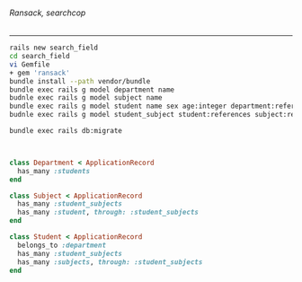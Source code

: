 ###### Ransack, searchcop
---


```sh
rails new search_field
cd search_field
vi Gemfile
+ gem 'ransack'
bundle install --path vendor/bundle
bundle exec rails g model department name
budnle exec rails g model subject name
bundle exec rails g model student name sex age:integer department:references
budnle exec rails g model student_subject student:references subject:references

bundle exec rails db:migrate




```

```departmetn.rb
class Department < ApplicationRecord
  has_many :students
end
```

```subject.rb
class Subject < ApplicationRecord
  has_many :student_subjects
  has_many :student, through: :student_subjects
end
```

```student.rb
class Student < ApplicationRecord
  belongs_to :department
  has_many :student_subjects
  has_many :subjects, through: :student_subjects
end
```

```
```

```
```

```
```

```
```

```
```

```
```

```
```

```
```

```
```

```
```

```
```

```
```

```
```

```
```

```
```

```
```

```
```

```
```

```
```

```
```

```
```

```
```

```
```

```
```

```
```

```
```

```
```

```
```

```
```

```
```

```
```

```
```

```
```

```
```

```
```




